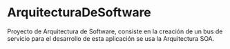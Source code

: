 # ArquitecturaDeSoftware
Proyecto de Arquitectura de Software, consiste en la creación de un bus de servicio para el desarrollo de esta aplicación se usa la Arquitectura SOA. 
